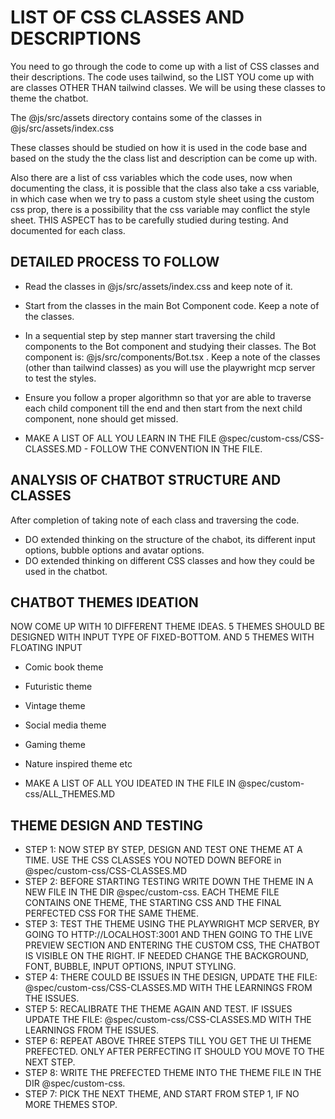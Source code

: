 # LIST OF CSS CLASSES AND DESCRIPTIONS 

You need to go through the code to come up with a list of CSS classes and their descriptions. The code uses tailwind, so the LIST YOU come up with are classes OTHER THAN tailwind classes. We will be using these classes to theme the chatbot.

The @js/src/assets directory contains some of the classes in @js/src/assets/index.css

These classes should be studied on how it is used in the code base and based on the study the the class list and description can be come up with.

Also there are a list of css variables which the code uses, now when documenting the class, it is possible that the class also take a css variable, in which case when we try to pass a custom style sheet using the custom css prop, there is a possibility that the css variable may conflict the style sheet. THIS ASPECT has to be carefully studied during testing. And documented for each class.

## DETAILED PROCESS TO FOLLOW

- Read the classes in @js/src/assets/index.css and keep note of it.

- Start from the classes in the main Bot Component code. Keep a note of the classes.
- In a sequential step by step manner start traversing the child components to the Bot component and studying their classes. The Bot component is: @js/src/components/Bot.tsx . Keep a note of the classes (other than tailwind classes) as you will use the playwright mcp server to test the styles.
- Ensure you follow a proper algorithmn so that yor are able to traverse each child component till the end and then start from the next child component, none should get missed.
- MAKE A LIST OF ALL YOU LEARN IN THE FILE @spec/custom-css/CSS-CLASSES.MD - FOLLOW THE CONVENTION IN THE FILE.

## ANALYSIS OF CHATBOT STRUCTURE AND CLASSES

After completion of taking note of each class and traversing the code.
- DO extended thinking on the structure of the chabot, its different input options, bubble options and avatar options.
- DO extended thinking on different CSS classes and how they could be used in the chatbot.

## CHATBOT THEMES IDEATION

NOW COME UP WITH 10 DIFFERENT THEME IDEAS. 5 THEMES SHOULD BE DESIGNED WITH INPUT TYPE OF FIXED-BOTTOM. AND 5 THEMES WITH FLOATING INPUT
 - Comic book theme
 - Futuristic theme
 - Vintage theme
 - Social media theme
 - Gaming theme
 - Nature inspired theme
 etc

- MAKE A LIST OF ALL YOU IDEATED IN THE FILE IN @spec/custom-css/ALL_THEMES.MD


## THEME DESIGN AND TESTING
  - STEP 1: NOW STEP BY STEP, DESIGN AND TEST ONE THEME AT A TIME. USE THE CSS CLASSES YOU NOTED DOWN BEFORE in @spec/custom-css/CSS-CLASSES.MD
  - STEP 2: BEFORE STARTING TESTING WRITE DOWN THE THEME IN A NEW FILE IN THE DIR @spec/custom-css. EACH THEME FILE CONTAINS ONE THEME, THE STARTING CSS AND THE FINAL PERFECTED CSS FOR THE SAME THEME.
  - STEP 3: TEST THE THEME USING THE PLAYWRIGHT MCP SERVER, BY GOING TO HTTP://LOCALHOST:3001 AND THEN GOING TO THE LIVE PREVIEW SECTION AND ENTERING THE CUSTOM CSS, THE CHATBOT IS VISIBLE ON THE RIGHT. IF NEEDED CHANGE THE BACKGROUND, FONT, BUBBLE, INPUT OPTIONS, INPUT STYLING. 
  - STEP 4: THERE COULD BE ISSUES IN THE DESIGN, UPDATE THE FILE: @spec/custom-css/CSS-CLASSES.MD WITH THE LEARNINGS FROM THE ISSUES.  
  - STEP 5: RECALIBRATE THE THEME AGAIN AND TEST. IF ISSUES UPDATE THE FILE: @spec/custom-css/CSS-CLASSES.MD WITH THE LEARNINGS FROM THE ISSUES.  
  - STEP 6: REPEAT ABOVE THREE STEPS TILL YOU GET THE UI THEME PREFECTED. ONLY AFTER PERFECTING IT SHOULD YOU MOVE TO THE NEXT STEP.
  - STEP 8: WRITE THE PREFECTED THEME INTO THE THEME FILE IN THE DIR @spec/custom-css.
  - STEP 7: PICK THE NEXT THEME, AND START FROM STEP 1, IF NO MORE THEMES STOP.